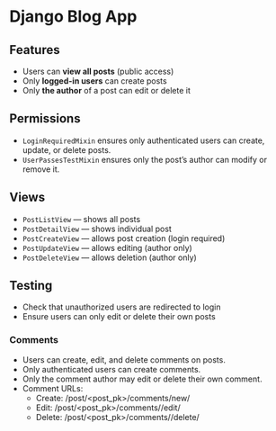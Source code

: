 # Django Blog App

## Features
- Users can **view all posts** (public access)
- Only **logged-in users** can create posts
- Only **the author** of a post can edit or delete it

## Permissions
- `LoginRequiredMixin` ensures only authenticated users can create, update, or delete posts.
- `UserPassesTestMixin` ensures only the post’s author can modify or remove it.

## Views
- `PostListView` — shows all posts
- `PostDetailView` — shows individual post
- `PostCreateView` — allows post creation (login required)
- `PostUpdateView` — allows editing (author only)
- `PostDeleteView` — allows deletion (author only)

## Testing
- Check that unauthorized users are redirected to login
- Ensure users can only edit or delete their own posts

### Comments
- Users can create, edit, and delete comments on posts.
- Only authenticated users can create comments.
- Only the comment author may edit or delete their own comment.
- Comment URLs:
  - Create: /post/<post_pk>/comments/new/
  - Edit:   /post/<post_pk>/comments/<pk>/edit/
  - Delete: /post/<post_pk>/comments/<pk>/delete/
